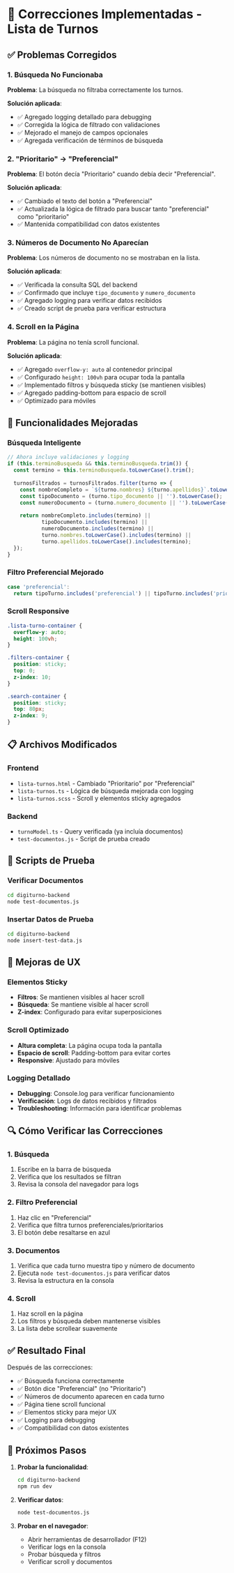 # 🔧 Correcciones Implementadas - Lista de Turnos

## ✅ Problemas Corregidos

### 1. **Búsqueda No Funcionaba**
**Problema**: La búsqueda no filtraba correctamente los turnos.

**Solución aplicada**:
- ✅ Agregado logging detallado para debugging
- ✅ Corregida la lógica de filtrado con validaciones
- ✅ Mejorado el manejo de campos opcionales
- ✅ Agregada verificación de términos de búsqueda

### 2. **"Prioritario" → "Preferencial"**
**Problema**: El botón decía "Prioritario" cuando debía decir "Preferencial".

**Solución aplicada**:
- ✅ Cambiado el texto del botón a "Preferencial"
- ✅ Actualizada la lógica de filtrado para buscar tanto "preferencial" como "prioritario"
- ✅ Mantenida compatibilidad con datos existentes

### 3. **Números de Documento No Aparecían**
**Problema**: Los números de documento no se mostraban en la lista.

**Solución aplicada**:
- ✅ Verificada la consulta SQL del backend
- ✅ Confirmado que incluye `tipo_documento` y `numero_documento`
- ✅ Agregado logging para verificar datos recibidos
- ✅ Creado script de prueba para verificar estructura

### 4. **Scroll en la Página**
**Problema**: La página no tenía scroll funcional.

**Solución aplicada**:
- ✅ Agregado `overflow-y: auto` al contenedor principal
- ✅ Configurado `height: 100vh` para ocupar toda la pantalla
- ✅ Implementado filtros y búsqueda sticky (se mantienen visibles)
- ✅ Agregado padding-bottom para espacio de scroll
- ✅ Optimizado para móviles

## 🎯 **Funcionalidades Mejoradas**

### **Búsqueda Inteligente**
```typescript
// Ahora incluye validaciones y logging
if (this.terminoBusqueda && this.terminoBusqueda.trim()) {
  const termino = this.terminoBusqueda.toLowerCase().trim();
  
  turnosFiltrados = turnosFiltrados.filter(turno => {
    const nombreCompleto = `${turno.nombres} ${turno.apellidos}`.toLowerCase();
    const tipoDocumento = (turno.tipo_documento || '').toLowerCase();
    const numeroDocumento = (turno.numero_documento || '').toLowerCase();
    
    return nombreCompleto.includes(termino) || 
           tipoDocumento.includes(termino) ||
           numeroDocumento.includes(termino) ||
           turno.nombres.toLowerCase().includes(termino) ||
           turno.apellidos.toLowerCase().includes(termino);
  });
}
```

### **Filtro Preferencial Mejorado**
```typescript
case 'preferencial':
  return tipoTurno.includes('preferencial') || tipoTurno.includes('prioritario');
```

### **Scroll Responsive**
```scss
.lista-turno-container {
  overflow-y: auto;
  height: 100vh;
}

.filters-container {
  position: sticky;
  top: 0;
  z-index: 10;
}

.search-container {
  position: sticky;
  top: 80px;
  z-index: 9;
}
```

## 📋 **Archivos Modificados**

### **Frontend**
- `lista-turnos.html` - Cambiado "Prioritario" por "Preferencial"
- `lista-turnos.ts` - Lógica de búsqueda mejorada con logging
- `lista-turnos.scss` - Scroll y elementos sticky agregados

### **Backend**
- `turnoModel.ts` - Query verificada (ya incluía documentos)
- `test-documentos.js` - Script de prueba creado

## 🧪 **Scripts de Prueba**

### **Verificar Documentos**
```bash
cd digiturno-backend
node test-documentos.js
```

### **Insertar Datos de Prueba**
```bash
cd digiturno-backend
node insert-test-data.js
```

## 🎨 **Mejoras de UX**

### **Elementos Sticky**
- **Filtros**: Se mantienen visibles al hacer scroll
- **Búsqueda**: Se mantiene visible al hacer scroll
- **Z-index**: Configurado para evitar superposiciones

### **Scroll Optimizado**
- **Altura completa**: La página ocupa toda la pantalla
- **Espacio de scroll**: Padding-bottom para evitar cortes
- **Responsive**: Ajustado para móviles

### **Logging Detallado**
- **Debugging**: Console.log para verificar funcionamiento
- **Verificación**: Logs de datos recibidos y filtrados
- **Troubleshooting**: Información para identificar problemas

## 🔍 **Cómo Verificar las Correcciones**

### **1. Búsqueda**
1. Escribe en la barra de búsqueda
2. Verifica que los resultados se filtran
3. Revisa la consola del navegador para logs

### **2. Filtro Preferencial**
1. Haz clic en "Preferencial"
2. Verifica que filtra turnos preferenciales/prioritarios
3. El botón debe resaltarse en azul

### **3. Documentos**
1. Verifica que cada turno muestra tipo y número de documento
2. Ejecuta `node test-documentos.js` para verificar datos
3. Revisa la estructura en la consola

### **4. Scroll**
1. Haz scroll en la página
2. Los filtros y búsqueda deben mantenerse visibles
3. La lista debe scrollear suavemente

## ✅ **Resultado Final**

Después de las correcciones:
- ✅ Búsqueda funciona correctamente
- ✅ Botón dice "Preferencial" (no "Prioritario")
- ✅ Números de documento aparecen en cada turno
- ✅ Página tiene scroll funcional
- ✅ Elementos sticky para mejor UX
- ✅ Logging para debugging
- ✅ Compatibilidad con datos existentes

## 🚀 **Próximos Pasos**

1. **Probar la funcionalidad**:
   ```bash
   cd digiturno-backend
   npm run dev
   ```

2. **Verificar datos**:
   ```bash
   node test-documentos.js
   ```

3. **Probar en el navegador**:
   - Abrir herramientas de desarrollador (F12)
   - Verificar logs en la consola
   - Probar búsqueda y filtros
   - Verificar scroll y documentos 